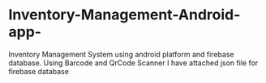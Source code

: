 # Inventory-Management-Android-app-
Inventory Management System using android platform and firebase database. Using Barcode and QrCode Scanner
I have attached json file for firebase database

